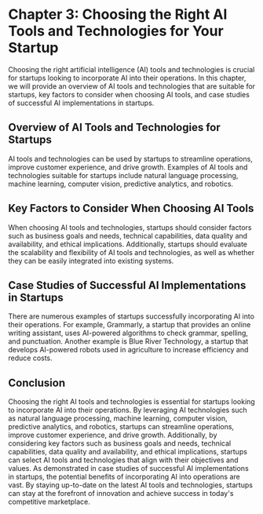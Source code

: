 Chapter 3: Choosing the Right AI Tools and Technologies for Your Startup
========================================================================

Choosing the right artificial intelligence (AI) tools and technologies is crucial for startups looking to incorporate AI into their operations. In this chapter, we will provide an overview of AI tools and technologies that are suitable for startups, key factors to consider when choosing AI tools, and case studies of successful AI implementations in startups.

Overview of AI Tools and Technologies for Startups
--------------------------------------------------

AI tools and technologies can be used by startups to streamline operations, improve customer experience, and drive growth. Examples of AI tools and technologies suitable for startups include natural language processing, machine learning, computer vision, predictive analytics, and robotics.

Key Factors to Consider When Choosing AI Tools
----------------------------------------------

When choosing AI tools and technologies, startups should consider factors such as business goals and needs, technical capabilities, data quality and availability, and ethical implications. Additionally, startups should evaluate the scalability and flexibility of AI tools and technologies, as well as whether they can be easily integrated into existing systems.

Case Studies of Successful AI Implementations in Startups
---------------------------------------------------------

There are numerous examples of startups successfully incorporating AI into their operations. For example, Grammarly, a startup that provides an online writing assistant, uses AI-powered algorithms to check grammar, spelling, and punctuation. Another example is Blue River Technology, a startup that develops AI-powered robots used in agriculture to increase efficiency and reduce costs.

Conclusion
----------

Choosing the right AI tools and technologies is essential for startups looking to incorporate AI into their operations. By leveraging AI technologies such as natural language processing, machine learning, computer vision, predictive analytics, and robotics, startups can streamline operations, improve customer experience, and drive growth. Additionally, by considering key factors such as business goals and needs, technical capabilities, data quality and availability, and ethical implications, startups can select AI tools and technologies that align with their objectives and values. As demonstrated in case studies of successful AI implementations in startups, the potential benefits of incorporating AI into operations are vast. By staying up-to-date on the latest AI tools and technologies, startups can stay at the forefront of innovation and achieve success in today's competitive marketplace.
